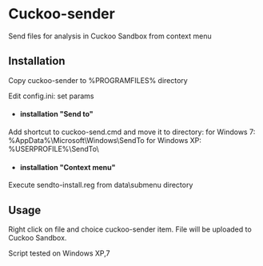 # Cuckoo-sender
Send files for analysis in Cuckoo Sandbox from context menu

## Installation
Copy cuckoo-sender to %PROGRAMFILES% directory

Edit config.ini: set params

- #### installation "Send to" 
Add shortcut to cuckoo-send.cmd and move it to directory:
for Windows 7:
%AppData%\Microsoft\Windows\SendTo
for Windows XP:
%USERPROFILE%\SendTo\

- #### installation "Context menu"
Execute sendto-install.reg from data\submenu directory

## Usage
Right click on file and choice cuckoo-sender item.
File will be uploaded to Cuckoo Sandbox.

Script tested on Windows XP,7

